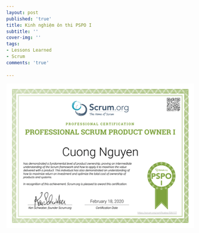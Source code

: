 ```yaml
---
layout: post
published: 'true'
title: Kinh nghiệm ôn thi PSPO I
subtitle: ''
cover-img: ''
tags:
- Lessons Learned
- Scrum
comments: 'true'

---
```

![](/uploads/20200617-e51c3f9a-f974-42cd-bf67-7a46ef3fbf81.png)